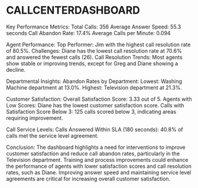 # CALLCENTERDASHBOARD
Key Performance Metrics:
 Total Calls: 356
 Average Answer Speed: 55.3 seconds
 Call Abandon Rate: 17.4%
 Average Calls per Minute: 0.094


Agent Performance:
 Top Performer: Jim with the highest call resolution rate of 80.5%.
 Challenges: Diane has the lowest call resolution rate at 70.6% and answered the fewest calls (26).
 Call Resolution Trends: Most agents show stable or improving trends, except for Greg and Diane showing a decline.

Departmental Insights:
 Abandon Rates by Department:
 Lowest: Washing Machine department at 13.0%.
 Highest: Television department at 21.3%.


Customer Satisfaction:
 Overall Satisfaction Score: 3.33 out of 5.
 Agents with Low Scores: Diane has the lowest customer satisfaction score.
 Calls with Satisfaction Score Below 3: 125 calls scored below 3, indicating areas requiring improvement.


Call Service Levels:
 Calls Answered Within SLA (180 seconds): 40.8% of calls met the service level agreement.

Conclusion:
 The dashboard highlights a need for interventions to improve customer satisfaction and reduce call abandon rates, particularly in the Television department. Training and process improvements could enhance the performance of agents with lower satisfaction scores and call resolution rates, such as Diane. Improving answer speed and maintaining service level agreements are critical for increasing overall customer satisfaction.

